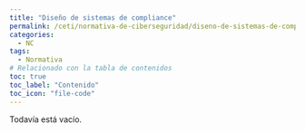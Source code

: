 ```yaml
---
title: "Diseño de sistemas de compliance"
permalink: /ceti/normativa-de-ciberseguridad/diseno-de-sistemas-de-compliance
categories:
  - NC
tags:
  - Normativa
# Relacionado con la tabla de contenidos
toc: true
toc_label: "Contenido"
toc_icon: "file-code"
---
```


Todavía está vacío.
